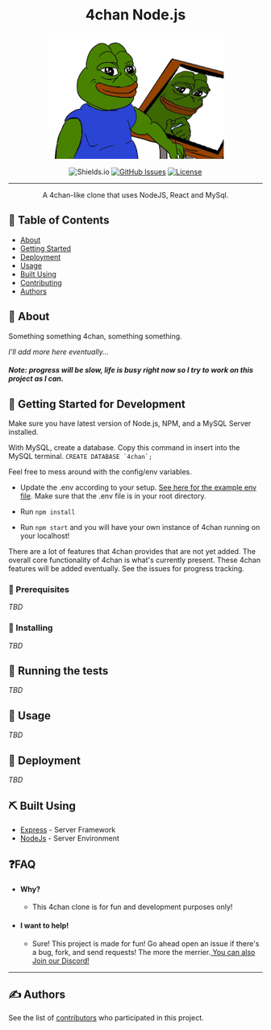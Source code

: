  <h1 align="center">4chan Node.js</h1>

<p  align="center">
<img  src = "4chanclonelogo.png"  height="250"  width="350">
</img>
</p>

<div align="center">

![Shields.io](https://img.shields.io/badge/version-0.0.0--alpha-orange.svg)
[![GitHub Issues](https://img.shields.io/github/issues/HappyZombies/brackette-alpha.svg)](https://github.com/HappyZombies/4chan-nodejs/issues)
[![License](https://img.shields.io/badge/license-MIT-blue.svg)](/LICENSE)

</div>

---

<p align="center">
A 4chan-like clone that uses NodeJS, React and MySql.
</p>

## 📝 Table of Contents

- [About](#about)
- [Getting Started](#getting_started)
- [Deployment](#deployment)
- [Usage](#usage)
- [Built Using](#built_using)
- [Contributing](../CONTRIBUTING.md)
- [Authors](#authors)

## 🧐 About <a name = "about"></a>

Something something 4chan, something something.

_I'll add more here eventually..._

##### _Note: progress will be slow, life is busy right now so I try to work on this project as I can._

## 🏁 Getting Started for Development <a name = "getting_started"></a>

Make sure you have latest version of Node.js, NPM, and a MySQL Server installed.

With MySQL, create a database. Copy this command in insert into the MySQL terminal. `` CREATE DATABASE `4chan`; ``

Feel free to mess around with the config/env variables.

- Update the .env according to your setup. [See here for the example env file](https://github.com/HappyZombies/4chan-nodejs/blob/master/.env.example). Make sure that the .env file is in your root directory.

- Run `npm install`

- Run `npm start` and you will have your own instance of 4chan running on your localhost!

There are a lot of features that 4chan provides that are not yet added. The overall core functionality of 4chan is what's currently present. These 4chan features will be added eventually. See the issues for progress tracking.

### 📝 Prerequisites
_TBD_

### 💾 Installing

_TBD_

## 🔧 Running the tests <a name = "tests"></a>

_TBD_

## 🎈 Usage <a name="usage"></a>

_TBD_

## 🚀 Deployment <a name = "deployment"></a>

_TBD_

## ⛏️ Built Using <a name = "built_using"></a>

- [Express](https://expressjs.com/) - Server Framework
- [NodeJs](https://nodejs.org/en/) - Server Environment


## ❓FAQ <a name='faq'></a>

- #### Why?
    - This 4chan clone is for fun and development purposes only!

- #### I want to help!
    - Sure! This project is made for fun! Go ahead open an issue if there's a bug, fork, and send requests! The more the merrier.[ You can also Join our Discord!](https://example.com)

---

## ✍️ Authors <a name = "authors"></a>

See the list of [contributors](./AUTHORS.md) who participated in this project.

